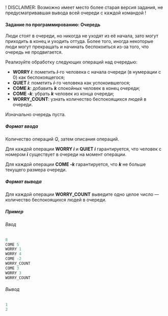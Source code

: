 ! DISCLAIMER: Возможно имеет место более старая версия задания, не предусматривавшая вывода всей очереди с каждой командой !

#### Задание по программированию: Очередь ####

Люди стоят в очереди, но никогда не уходят из её начала, зато могут приходить в конец и уходить оттуда. Более того, иногда некоторые люди могут прекращать и начинать беспокоиться из-за того, что очередь не продвигается.

Реализуйте обработку следующих операций над очередью:

* **WORRY *i***: пометить ***i***-го человека с начала очереди (в нумерации с 0) как беспокоящегося;
* **QUIET *i***: пометить ***i***-го человека как успокоившегося;
* **COME *k***: добавить ***k*** спокойных человек в конец очереди;
* **COME *-k***: убрать ***k*** человек из конца очереди;
* **WORRY_COUNT**: узнать количество беспокоящихся людей в очереди.

Изначально очередь пуста.

##### Формат ввода #####
Количество операций *Q*, затем описания операций.

Для каждой операции **WORRY *i*** и **QUIET *i*** гарантируется, что человек с номером ***i*** существует в очереди на момент операции.

Для каждой операции **COME *-k*** гарантируется, что ***k*** не больше текущего размера очереди.

##### Формат вывода #####
Для каждой операции **WORRY_COUNT** выведите одно целое число — количество беспокоящихся людей в очереди.

##### Пример #####
###### Ввод ######
```objectivec
8
COME 5
WORRY 1
WORRY 4
COME -2
WORRY_COUNT
COME 3
WORRY 3
WORRY_COUNT
```

###### Вывод ######
```objectivec
1
2
```

